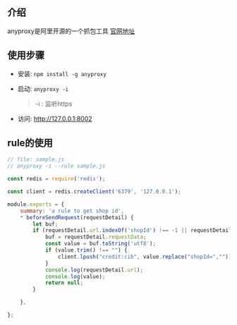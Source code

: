 ## 介绍
anyproxy是阿里开源的一个抓包工具 [官网地址](https://anyproxy.io/cn/)

## 使用步骤

- 安装: `npm install -g anyproxy`

- 启动: `anyproxy -i`

  > -i : 监听https

- 访问: http://127.0.0.1:8002

## rule的使用
```javascript
// file: sample.js
// anyproxy -i --rule sample.js

const redis = require('redis');

const client = redis.createClient('6379', '127.0.0.1');

module.exports = {
    summary: 'a rule to get shop id',
    * beforeSendRequest(requestDetail) {
        let buf;
        if (requestDetail.url.indexOf('shopId') !== -1 || requestDetail.url.indexOf('ccapp.cib.com.cn/o2o-api/share/shareShop') !== -1) {
            buf = requestDetail.requestData;
            const value = buf.toString('utf8');
            if (value.trim() !== "") {
                client.lpush("credit:cib", value.replace("shopId=",""));
            }
            console.log(requestDetail.url);
            console.log(value);
            return null;
        }

    },

};
```